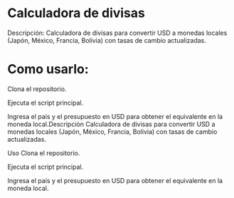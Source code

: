 # Calculadora de divisas

Descripción:
Calculadora de divisas para convertir USD a monedas locales (Japón, México, Francia, Bolivia) con tasas de cambio actualizadas.

# Como usarlo:
Clona el repositorio.

Ejecuta el script principal.

Ingresa el país y el presupuesto en USD para obtener el equivalente en la moneda local.Descripción
Calculadora de divisas para convertir USD a monedas locales (Japón, México, Francia, Bolivia) con tasas de cambio actualizadas.

Uso
Clona el repositorio.

Ejecuta el script principal.

Ingresa el país y el presupuesto en USD para obtener el equivalente en la moneda local.
